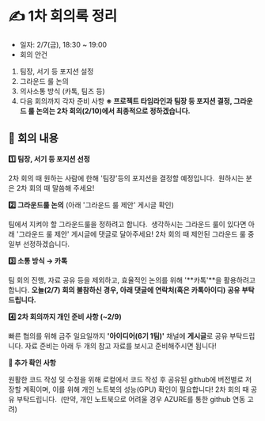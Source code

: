 # ✍️ 1차 회의록 정리

- 일자: 2/7(금), 18:30 ~ 19:00
- 회의 안건
1. 팀장, 서기 등 포지션 설정
2. 그라운드 룰 논의 
3. 의사소통 방식 (카톡, 팀즈 등)
4. 다음 회의까지 각자 준비 사항
**※ 프로젝트 타임라인과 팀장 등 포지션 결정, 그라운드 룰 논의는 2차 회의(2/10)에서 최종적으로 정하겠습니다.**

## 📌 회의 내용

**1️⃣ 팀장, 서기 등 포지션 선정**

2차 회의 때 원하는 사람에 한해 '팀장'등의 포지션을 결정할 예정입니다. 
원하시는 분은 2차 회의 때 말씀해 주세요!

**2️⃣ 그라운드룰 논의** (아래 '그라운드 룰 제안' 게시글 확인)

팀에서 지켜야 할 그라운드룰을 정하려고 합니다. 
생각하시는 그라운드 룰이 있다면 아래 '그라운드 룰 제안' 게시글에 댓글로 달아주세요!
2차 회의 때 제안된 그라운드 룰 중 일부 선정하겠습니다.

**3️⃣ 소통 방식 → 카톡**

팀 회의 진행, 자료 공유 등을 제외하고, 효율적인 논의를 위해 '**카톡'**을 활용하려고 합니다.
**오늘(2/7) 회의 불참하신 경우, 아래 댓글에 연락처(혹은 카톡아이디) 공유 부탁드립니다.**

**4️⃣ 2차 회의까지 개인 준비 사항 (~2/9)**

빠른 협의를 위해 금주 일요일까지 **'아이디어(6기 1팀)'** 채널에 **게시글**로 공유 부탁드립니다.
자료 준비는 아래 두 개의 참고 자료를 보시고 준비해주시면 됩니다!

**📌 추가 확인 사항**

원활한 코드 작성 및 수정을 위해 로컬에서 코드 작성 후 공유된 github에 버전별로 저장할 계획이며,
이를 위해 개인 노트북의 성능(GPU) 확인이 필요합니다! 2차 회의 때 공유 부탁드립니다. 
(만약, 개인 노트북으로 어려울 경우 AZURE를 통한 github 연동 고려)
